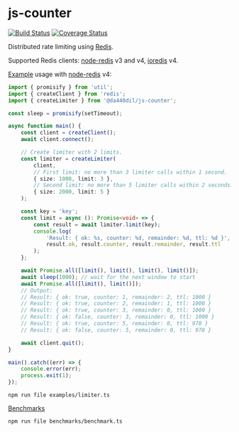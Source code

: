 # js-counter

[![Build Status](https://travis-ci.com/da440dil/js-counter.svg?branch=master)](https://travis-ci.com/da440dil/js-counter)
[![Coverage Status](https://coveralls.io/repos/github/da440dil/js-counter/badge.svg?branch=master)](https://coveralls.io/github/da440dil/js-counter?branch=master)

Distributed rate limiting using [Redis](https://redis.io/).

Supported Redis clients: [node-redis](https://github.com/NodeRedis/node-redis) v3 and v4, [ioredis](https://github.com/luin/ioredis) v4.

[Example](./examples/limiter.ts) usage with [node-redis](https://github.com/NodeRedis/node-redis) v4:
```typescript
import { promisify } from 'util';
import { createClient } from 'redis';
import { createLimiter } from '@da440dil/js-counter';

const sleep = promisify(setTimeout);

async function main() {
	const client = createClient();
	await client.connect();

	// Create limiter with 2 limits.
	const limiter = createLimiter(
		client,
		// First limit: no more than 3 limiter calls within 1 second.
		{ size: 1000, limit: 3 },
		// Second limit: no more than 5 limiter calls within 2 seconds.
		{ size: 2000, limit: 5 }
	);

	const key = 'key';
	const limit = async (): Promise<void> => {
		const result = await limiter.limit(key);
		console.log(
			'Result: { ok: %s, counter: %d, remainder: %d, ttl: %d }',
			result.ok, result.counter, result.remainder, result.ttl
		);
	};

	await Promise.all([limit(), limit(), limit(), limit()]);
	await sleep(1000); // wait for the next window to start
	await Promise.all([limit(), limit()]);
	// Output:
	// Result: { ok: true, counter: 1, remainder: 2, ttl: 1000 }
	// Result: { ok: true, counter: 2, remainder: 1, ttl: 1000 }
	// Result: { ok: true, counter: 3, remainder: 0, ttl: 1000 }
	// Result: { ok: false, counter: 3, remainder: 0, ttl: 1000 }
	// Result: { ok: true, counter: 5, remainder: 0, ttl: 978 }
	// Result: { ok: false, counter: 5, remainder: 0, ttl: 978 }

	await client.quit();
}

main().catch((err) => {
	console.error(err);
	process.exit(1);
});
```

```
npm run file examples/limiter.ts
```

[Benchmarks](./benchmarks)
```
npm run file benchmarks/benchmark.ts
```
